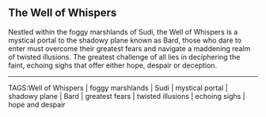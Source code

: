 ## The Well of Whispers

Nestled within the foggy marshlands of Sudi, the Well of Whispers is a mystical portal to the shadowy plane known as Bard, those who dare to enter must overcome their greatest fears and navigate a maddening realm of twisted illusions. The greatest challenge of all lies in deciphering the faint, echoing sighs that offer either hope, despair or deception.


---

TAGS:Well of Whispers | foggy marshlands | Sudi | mystical portal | shadowy plane | Bard | greatest fears | twisted illusions | echoing sighs | hope and despair
